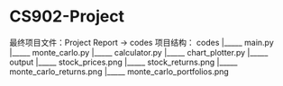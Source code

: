 # CS902-Project

最终项目文件：Project Report -> codes
项目结构：
  codes
    |_____ main.py
    |_____ monte_carlo.py
    |_____ calculator.py
    |_____ chart_plotter.py
    |_____ output
              |_____ stock_prices.png
              |_____ stock_returns.png
              |_____ monte_carlo_returns.png
              |_____ monte_carlo_portfolios.png
